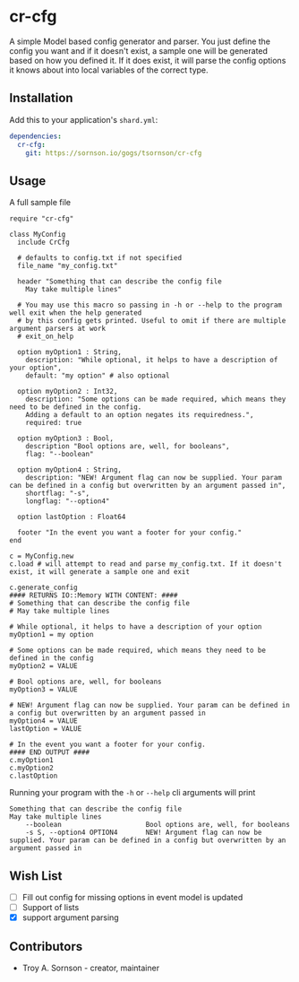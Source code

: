 # cr-cfg

A simple Model based config generator and parser. You just define the config you want and 
if it doesn't exist, a sample one will be generated based on how you defined it. If it does
exist, it will parse the config options it knows about into local variables of the correct
type.

## Installation

Add this to your application's `shard.yml`:

```yaml
dependencies:
  cr-cfg:
    git: https://sornson.io/gogs/tsornson/cr-cfg
```

## Usage

A full sample file

```crystal
require "cr-cfg"

class MyConfig
  include CrCfg

  # defaults to config.txt if not specified
  file_name "my_config.txt" 

  header "Something that can describe the config file
    May take multiple lines"

  # You may use this macro so passing in -h or --help to the program well exit when the help generated
  # by this config gets printed. Useful to omit if there are multiple argument parsers at work
  # exit_on_help

  option myOption1 : String,
    description: "While optional, it helps to have a description of your option",
    default: "my option" # also optional

  option myOption2 : Int32,
    description: "Some options can be made required, which means they need to be defined in the config.
    Adding a default to an option negates its requiredness.",
    required: true

  option myOption3 : Bool,
    description "Bool options are, well, for booleans",
    flag: "--boolean"

  option myOption4 : String,
    description: "NEW! Argument flag can now be supplied. Your param can be defined in a config but overwritten by an argument passed in",
    shortflag: "-s",
    longflag: "--option4"

  option lastOption : Float64

  footer "In the event you want a footer for your config."
end

c = MyConfig.new
c.load # will attempt to read and parse my_config.txt. If it doesn't exist, it will generate a sample one and exit

c.generate_config
#### RETURNS IO::Memory WITH CONTENT: ####
# Something that can describe the config file
# May take multiple lines

# While optional, it helps to have a description of your option
myOption1 = my option

# Some options can be made required, which means they need to be defined in the config
myOption2 = VALUE

# Bool options are, well, for booleans
myOption3 = VALUE

# NEW! Argument flag can now be supplied. Your param can be defined in a config but overwritten by an argument passed in
myOption4 = VALUE
lastOption = VALUE

# In the event you want a footer for your config.
#### END OUTPUT ####
c.myOption1
c.myOption2
c.lastOption
```

Running your program with the `-h` or `--help` cli arguments will print
```
Something that can describe the config file
May take multiple lines
    --boolean                     Bool options are, well, for booleans
    -s S, --option4 OPTION4       NEW! Argument flag can now be supplied. Your param can be defined in a config but overwritten by an argument passed in
```

## Wish List
- [ ] Fill out config for missing options in event model is updated
- [ ] Support of lists
- [X] support argument parsing

## Contributors

- Troy A. Sornson - creator, maintainer

